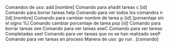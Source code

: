 Comandos de uso:
  add  [nombre]      Comando para añadit tareas
  c    [id]       Comando para borrar tareas
  help        Comando para ver todos los comandos
  n    [id] [nombre]      Comando para cambiar nombre de tarea
  p    [id] [porsentaje sin el signo %]  Comando cambiar porcentaje de tarea
  pop  [id]   Comando para borrar tareas
  see         Comando para ver tareas
  seeC        Comando para ver tareas Completadas
  seeI        Comando para ver tareas que no se han realizado
  seeP        Comando para ver tareas en proceso
Manera de uso:
  go run . [comando]
